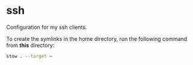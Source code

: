 # ssh

Configuration for my ssh clients.

To create the symlinks in the home directory, run the following command from **this** directory:

```sh
stow . --target ~
```

